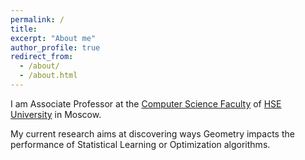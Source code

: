 ```yaml
---
permalink: /
title: 
excerpt: "About me"
author_profile: true
redirect_from: 
  - /about/
  - /about.html
---
```


I am Associate Professor at the [Computer Science Faculty](https://cs.hse.ru/en/) of [HSE University](https://www.hse.ru/en/) in Moscow. 

My current research aims at discovering ways Geometry impacts the performance of Statistical Learning or Optimization algorithms.
